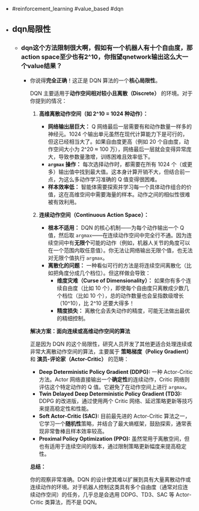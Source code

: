 - #reinforcement_learning #value_based #dqn
- ## dqn局限性
	- ### dqn这个方法限制很大啊，假如有一个机器人有十个自由度，那action space至少也有2^10，你指望qnetwork输出这么大一个value结果？
		- 你说得**完全正确**！这正是 DQN 算法的一个**核心局限性**。
		  
		  DQN 主要适用于**动作空间相对较小且离散（Discrete）** 的环境。对于你提到的情况：
		  
		  1.  **高维离散动作空间（如 2^10 = 1024 种动作）：**
		      *   **网络输出层巨大：** Q 网络最后一层需要有和动作数量一样多的神经元。1024 个输出单元虽然在现代计算能力下是可行的，但这已经相当大了。如果自由度更高（例如 20 个自由度，动作空间大小为 2^20 ≈ 100 万），网络最后一层就会变得异常庞大，导致参数量激增，训练困难且效率低下。
		      *   **`argmax` 操作：** 每次选择动作时，都需要在所有 1024 个（或更多）输出值中找到最大值。这本身计算开销不大，但结合前一点，为这么多动作学习准确的 Q 值变得很困难。
		      *   **样本效率低：** 智能体需要探索并学习每一个具体动作组合的价值，这在高维空间中需要海量的样本。动作之间的相似性很难被有效利用。
		  
		  2.  **连续动作空间（Continuous Action Space）：**
		      *   **根本不适用：** DQN 的核心机制——为每个动作输出一个 Q 值，然后取 `argmax`——在连续动作空间中完全行不通。因为连续空间中有**无限个**可能的动作（例如，机器人关节的角度可以在一个范围内取任意值）。你无法让网络输出无限个值，也无法对无限个值执行 `argmax`。
		      *   **离散化的问题：** 一种看似可行的方法是将连续空间离散化（比如把角度分成几个档位）。但这样做会导致：
		          *   **维度灾难（Curse of Dimensionality）：** 如果你有多个连续自由度（比如 10 个），即使每个自由度只离散成少数几个档位（比如 10 个），总的动作数量也会呈指数级增长（10^10），比 2^10 还要大得多！
		          *   **精度损失：** 离散化会丢失动作的精度，可能无法做出最优的精细控制。
		  
		  **解决方案：面向连续或高维动作空间的算法**
		  
		  正是因为 DQN 的这个局限性，研究人员开发了其他更适合处理连续或非常大离散动作空间的算法，主要属于 **策略梯度（Policy Gradient）** 和 **演员-评论家（Actor-Critic）** 的范畴：
		  
		  *   **Deep Deterministic Policy Gradient (DDPG):** 一种 Actor-Critic 方法。Actor 网络直接输出一个**确定性**的连续动作，Critic 网络则评估这个特定动作的 Q 值。它避免了在动作空间上进行 `argmax`。
		  *   **Twin Delayed Deep Deterministic Policy Gradient (TD3):** DDPG 的改进版，通过使用两个 Critic 网络、延迟策略更新等技巧来提高稳定性和性能。
		  *   **Soft Actor-Critic (SAC):** 目前最先进的 Actor-Critic 算法之一，它学习一个**随机性**策略，并结合了最大熵框架，鼓励探索，通常表现非常鲁棒且样本效率较高。
		  *   **Proximal Policy Optimization (PPO):** 虽然常用于离散空间，但也有适用于连续空间的版本，通过限制策略更新幅度来提高稳定性。
		  
		  **总结：**
		  
		  你的观察非常准确。DQN 的设计使其难以扩展到具有大量离散动作或连续动作的环境。对于机器人控制这类具有多个自由度（通常对应连续动作空间）的任务，几乎总是会选用 DDPG、TD3、SAC 等 Actor-Critic 类算法，而不是 DQN。